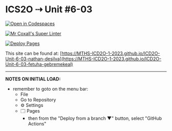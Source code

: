 # ICS2O ⇢ Unit #6-03

[![Open in Codespaces](https://classroom.github.com/assets/launch-codespace-7f7980b617ed060a017424585567c406b6ee15c891e84e1186181d67ecf80aa0.svg)](https://classroom.github.com/open-in-codespaces?assignment_repo_id=15126379)

[![Mr Coxall's Super Linter](https://github.com/MTHS-ICD2O-1-2023/ICD2O-Unit-6-03-fetuha-gebremekeal/workflows/Mr%20Coxall's%20Super%20Linter/badge.svg)](https://github.com/MTHS-ICD2O-1-2023/ICD2O-Unit-6-03-fetuha-gebremekeal/actions)

[![Deploy Pages](https://github.com/MTHS-ICD2O-1-2023/ICD2O-Unit-6-03-fetuha-gebremekeal/workflows/Deploy%20Pages/badge.svg)](https://github.com/MTHS-ICD2O-1-2023/ICD2O-Unit-6-03-fetuha-gebremekeal/actions)

This site can be found at: [https://MTHS-ICD2O-1-2023.github.io/ICD2O-Unit-6-03-nathan-desilva](https://MTHS-ICD2O-1-2023.github.io/ICD2O-Unit-6-03-fetuha-gebremekeal)

---

**NOTES ON INITIAL LOAD:**
- remember to goto on the menu bar:
  - File
  - Go to Repository
  - ⚙ Settings
  - 🗔 Pages
    - then from the "Deploy from a branch ▼" button, select "GitHub Actions"
